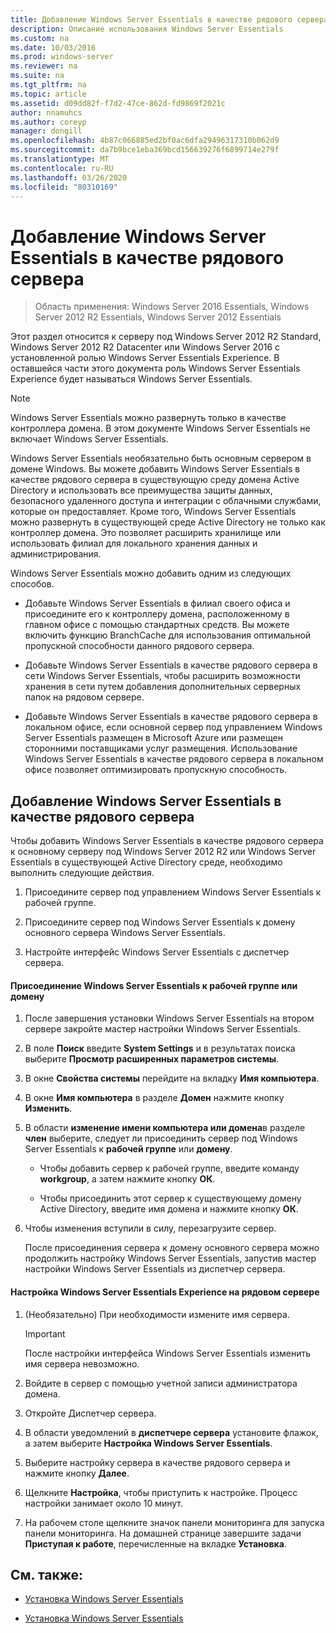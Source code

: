 ```yaml
---
title: Добавление Windows Server Essentials в качестве рядового сервера
description: Описание использования Windows Server Essentials
ms.custom: na
ms.date: 10/03/2016
ms.prod: windows-server
ms.reviewer: na
ms.suite: na
ms.tgt_pltfrm: na
ms.topic: article
ms.assetid: d09dd82f-f7d2-47ce-862d-fd9869f2021c
author: nnamuhcs
ms.author: coreyp
manager: dongill
ms.openlocfilehash: 4b87c066885ed2bf0ac6dfa29496317310b062d9
ms.sourcegitcommit: da7b9bce1eba369bcd156639276f6899714e279f
ms.translationtype: MT
ms.contentlocale: ru-RU
ms.lasthandoff: 03/26/2020
ms.locfileid: "80310169"
---
```

# <a name="add-windows-server-essentials-as-a-member-server"></a>Добавление Windows Server Essentials в качестве рядового сервера

>Область применения: Windows Server 2016 Essentials, Windows Server 2012 R2 Essentials, Windows Server 2012 Essentials

Этот раздел относится к серверу под Windows Server 2012 R2 Standard, Windows Server 2012 R2 Datacenter или Windows Server 2016 с установленной ролью Windows Server Essentials Experience. В оставшейся части этого документа роль Windows Server Essentials Experience будет называться Windows Server Essentials.  
  
> [!NOTE]
>   Windows Server Essentials можно развернуть только в качестве контроллера домена. В этом документе Windows Server Essentials не включает Windows Server Essentials.  
  
 Windows Server Essentials необязательно быть основным сервером в домене Windows. Вы можете добавить Windows Server Essentials в качестве рядового сервера в существующую среду домена Active Directory и использовать все преимущества защиты данных, безопасного удаленного доступа и интеграции с облачными службами, которые он предоставляет. Кроме того, Windows Server Essentials можно развернуть в существующей среде Active Directory не только как контроллер домена. Это позволяет расширить хранилище или использовать филиал для локального хранения данных и администрирования.  
  
 Windows Server Essentials можно добавить одним из следующих способов.  
  
-   Добавьте Windows Server Essentials в филиал своего офиса и присоедините его к контроллеру домена, расположенному в главном офисе с помощью стандартных средств. Вы можете включить функцию BranchCache для использования оптимальной пропускной способности данного рядового сервера.  
  
-   Добавьте Windows Server Essentials в качестве рядового сервера в сети Windows Server Essentials, чтобы расширить возможности хранения в сети путем добавления дополнительных серверных папок на рядовом сервере.  
  
-   Добавьте Windows Server Essentials в качестве рядового сервера в локальном офисе, если основной сервер под управлением Windows Server Essentials размещен в Microsoft Azure или размещен сторонними поставщиками услуг размещения. Использование Windows Server Essentials в качестве рядового сервера в локальном офисе позволяет оптимизировать пропускную способность.  
  
## <a name="adding-windows-server-essentials-as-a-member-server"></a>Добавление Windows Server Essentials в качестве рядового сервера  
 Чтобы добавить Windows Server Essentials в качестве рядового сервера к основному серверу под Windows Server 2012 R2 или Windows Server Essentials в существующей Active Directory среде, необходимо выполнить следующие действия.  
  
1.  Присоедините сервер под управлением Windows Server Essentials к рабочей группе.  
  
2.  Присоедините сервер под Windows Server Essentials к домену основного сервера Windows Server Essentials.  
  
3.  Настройте интерфейс Windows Server Essentials с диспетчер сервера.  
  
#### <a name="to-join-windows-server-essentials-to-a-workgroup-or-domain"></a>Присоединение Windows Server Essentials к рабочей группе или домену  
  
1. После завершения установки Windows Server Essentials на втором сервере закройте мастер настройки Windows Server Essentials.  
  
2. В поле **Поиск** введите **System Settings** и в результатах поиска выберите **Просмотр расширенных параметров системы**.  
  
3. В окне **Свойства системы** перейдите на вкладку **Имя компьютера**.  
  
4. В окне **Имя компьютера** в разделе **Домен** нажмите кнопку **Изменить**.  
  
5. В области **изменение имени компьютера или домена**в разделе **член** выберите, следует ли присоединить сервер под Windows Server Essentials к **рабочей группе** или **домену**.  
  
   -   Чтобы добавить сервер к рабочей группе, введите команду **workgroup**, а затем нажмите кнопку **ОК**.  
  
   -   Чтобы присоединить этот сервер к существующему домену Active Directory, введите имя домена и нажмите кнопку **ОК**.  
  
6. Чтобы изменения вступили в силу, перезагрузите сервер.  
  
   После присоединения сервера к домену основного сервера можно продолжить настройку Windows Server Essentials, запустив мастер настройки Windows Server Essentials из диспетчер сервера.  
  
#### <a name="to-configure-windows-server-essentials-experience-on-a-member-server"></a>Настройка Windows Server Essentials Experience на рядовом сервере  
  
1.  (Необязательно) При необходимости измените имя сервера.  
  
    > [!IMPORTANT]
    >  После настройки интерфейса Windows Server Essentials изменить имя сервера невозможно.  
  
2.  Войдите в сервер с помощью учетной записи администратора домена.  
  
3.  Откройте Диспетчер сервера.  
  
4.  В области уведомлений в **диспетчере сервера** установите флажок, а затем выберите **Настройка Windows Server Essentials**.  
  
5.  Выберите настройку сервера в качестве рядового сервера и нажмите кнопку **Далее**.  
  
6.  Щелкните **Настройка**, чтобы приступить к настройке. Процесс настройки занимает около 10 минут.  
  
7.  На рабочем столе щелкните значок панели мониторинга для запуска панели мониторинга. На домашней странице завершите задачи **Приступая к работе**, перечисленные на вкладке **Установка**.  
  
## <a name="see-also"></a>См. также:  
  

-   [Установка Windows Server Essentials](Install-Windows-Server-Essentials.md)

-   [Установка Windows Server Essentials](../install/Install-Windows-Server-Essentials.md)


